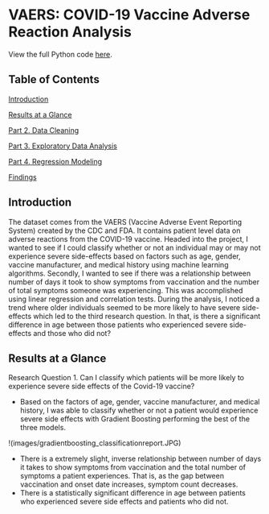 # VAERS: COVID-19 Vaccine Adverse Reaction Analysis

View the full Python code [here](https://github.com/dallas-hutch/VAERS/blob/main/VAERS_Analysis.ipynb).

## Table of Contents
[Introduction](#introduction)

[Results at a Glance](#results-at-a-glance)

[Part 2. Data Cleaning](#2-data-cleaning)

[Part 3. Exploratory Data Analysis](#3-exploratory-data-analysis)

[Part 4. Regression Modeling](#4-regression-modeling)

[Findings](#findings)

## Introduction
The dataset comes from the VAERS (Vaccine Adverse Event Reporting System) created by the CDC and FDA. It contains patient level data on adverse reactions from the COVID-19 vaccine. Headed into the project, I wanted to see if I could classify whether or not an individual may or may not experience severe side-effects based on factors such as age, gender, vaccine manufacturer, and medical history using machine learning algorithms. Secondly, I wanted to see if there was a relationship between number of days it took to show symptoms from vaccination and the number of total symptoms someone was experiencing. This was accomplished using linear regression and correlation tests. During the analysis, I noticed a trend where older individuals seemed to be more likely to have severe side-effects which led to the third research question. In that, is there a significant difference in age between those patients who experienced severe side-effects and those who did not?

## Results at a Glance
Research Question 1. Can I classify which patients will be more likely to experience severe side effects of the Covid-19 vaccine?
- Based on the factors of age, gender, vaccine manufacturer, and medical history, I was able to classify whether or not a patient would experience severe side effects with Gradient Boosting performing the best of the three models.

!(images/gradientboosting_classificationreport.JPG)

- There is a extremely slight, inverse relationship between number of days it takes to show symptoms from vaccination and the total number of symptoms a patient experiences. That is, as the gap between vaccination and onset date increases, symptom count decreases.
- There is a statistically significant difference in age between patients who experienced severe side effects and patients who did not.
